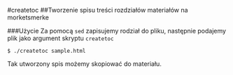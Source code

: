 #createtoc
##Tworzenie spisu treści rozdziałów materiałów na morketsmerke

###Użycie
Za pomocą `sed` zapisujemy rodział do pliku, następnie podajemy plik jako
argument skryptu `createtoc`

```$ ./createtoc sample.html```

Tak utworzony spis możemy skopiować do materiału.
